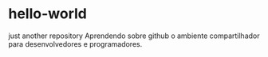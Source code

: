 # hello-world
just another repository
Aprendendo sobre github  o ambiente  compartilhador para desenvolvedores e programadores.
